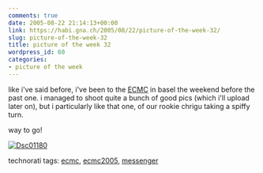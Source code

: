 ```yaml
---
comments: true
date: 2005-08-22 21:14:13+00:00
link: https://habi.gna.ch/2005/08/22/picture-of-the-week-32/
slug: picture-of-the-week-32
title: picture of the week 32
wordpress_id: 60
categories:
- picture of the week
---
```



like i've said before, i've been to the [ECMC](http://ecmc2005.org/) in basel the weekend before the past one. i managed to shoot quite a bunch of good pics (which i'll upload later on), but i particularly like that one, of our rookie chrigu taking a spiffy turn.
  
way to go!



[![Dsc01180](https://habi.gna.ch/blog/images/DSC01180-tm.jpg)](https://habi.gna.ch/blog/images/DSC01180.jpg)





technorati tags: [ecmc](http://www.technorati.com/tag/ecmc), [ecmc2005](http://www.technorati.com/tag/ecmc2005), [messenger](http://www.technorati.com/tag/messenger)
